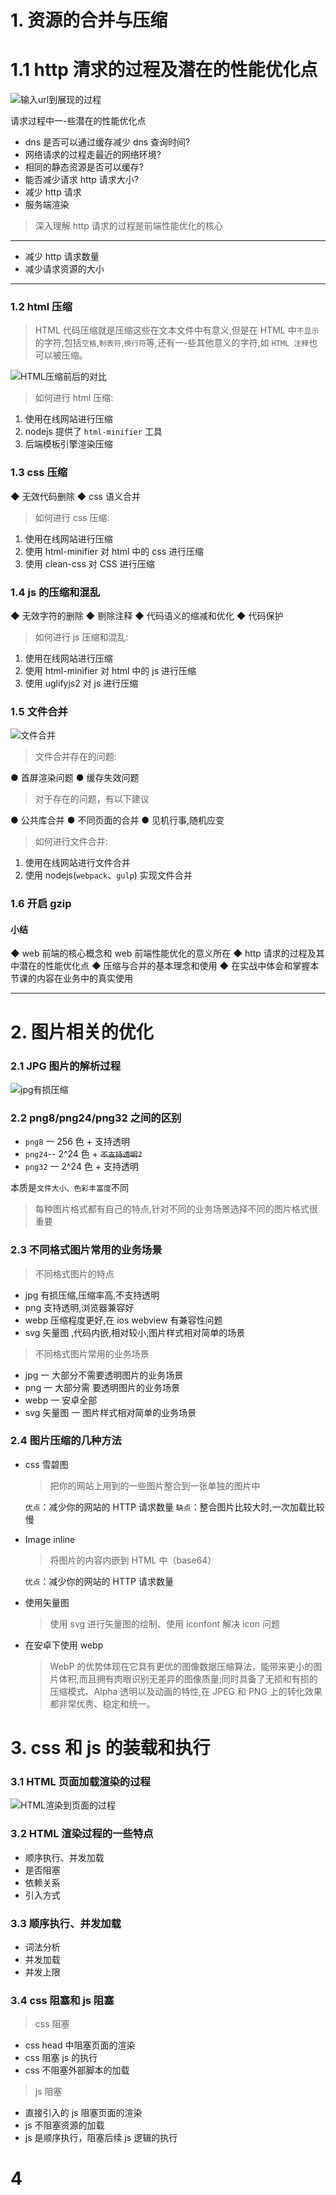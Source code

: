 # 1. 资源的合并与压缩

# 1.1 http 清求的过程及潜在的性能优化点

![输入url到展现的过程](./images/输入url至展现的过程.png)

请求过程中一-些潜在的性能优化点

-   dns 是否可以通过缓存减少 dns 查询时间?
-   网络请求的过程走最近的网络环境?
-   相同的静态资源是否可以缓存?
-   能否减少请求 http 请求大小?
-   减少 http 请求
-   服务端渲染

> 深入理解 http 请求的过程是前端性能优化的核心

---

-   减少 http 请求数量
-   减少请求资源的大小

---

### 1.2 html 压缩

> HTML 代码压缩就是压缩这些在文本文件中有意义,但是在 HTML 中`不显示`的字符,包括`空格`,`制表符`,`换行符`等,还有一-些其他意义的字符,如 `HTML 注释`也可以被压缩。

![HTML压缩前后的对比](./images/HTML压缩前后的对比.png)

> 如何进行 html 压缩:

1. 使用在线网站进行压缩
2. nodejs 提供了 `html-minifier` 工具
3. 后端模板引擎渲染压缩

### 1.3 css 压缩

◆ 无效代码删除
◆ css 语义合并

> 如何进行 css 压缩:

1. 使用在线网站进行压缩
2. 使用 html-minifier 对 html 中的 css 进行压缩
3. 使用 clean-css 对 CSS 进行压缩

### 1.4 js 的压缩和混乱

◆ 无效字符的删除
◆ 剔除注释
◆ 代码语义的缩减和优化
◆ 代码保护

> 如何进行 js 压缩和混乱:

1. 使用在线网站进行压缩
2. 使用 html-minifier 对 html 中的 js 进行压缩
3. 使用 uglifyjs2 对 js 进行压缩

### 1.5 文件合并

![文件合并](./images/文件合并.png)

> 文件合并存在的问题:

● 首屏渲染问题
● 缓存失效问题

> 对于存在的问题，有以下建议

● 公共库合并
● 不同页面的合并
● 见机行事,随机应变

> 如何进行文件合并:

1. 使用在线网站进行文件合并
2. 使用 nodejs(`webpack`、`gulp`) 实现文件合并

### 1.6 开启 gzip

#### 小结

◆ web 前端的核心概念和 web 前端性能优化的意义所在
◆ http 请求的过程及其中潜在的性能优化点
◆ 压缩与合并的基本理念和使用
◆ 在实战中体会和掌握本节课的内容在业务中的真实使用

---

# 2. 图片相关的优化

### 2.1 JPG 图片的解析过程

![jpg有损压缩](./images/jpg有损压缩.png)

### 2.2 png8/png24/png32 之间的区别

-   `png8` 一 256 色 + 支持透明
-   `png24`-- 2^24 色 + ~~`不支持透明?`~~
-   `png32` 一 2^24 色 + 支持透明

本质是`文件大小、色彩丰富度`不同

> 每种图片格式都有自己的特点,针对不同的业务场景选择不同的图片格式很重要

### 2.3 不同格式图片常用的业务场景

> 不同格式图片的特点

-   jpg 有损压缩,压缩率高,不支持透明
-   png 支持透明,浏览器兼容好
-   webp 压缩程度更好,在 ios webview 有兼容性问题
-   svg 矢量图 ,代码内嵌,相对较小,图片样式相对简单的场景

> 不同格式图片常用的业务场景

-   jpg 一 大部分不需要透明图片的业务场景
-   png 一 大部分需 要透明图片的业务场景
-   webp 一 安卓全部
-   svg 矢量图 一 图片样式相对简单的业务场景

### 2.4 图片压缩的几种方法

-   css 雪碧图

    > 把你的网站上用到的一些图片整合到一张单独的图片中

    `优点`：减少你的网站的 HTTP 请求数量
    `缺点`：整合图片比较大时,一次加载比较慢

-   Image inline

    > 将图片的内容内嵌到 HTML 中（base64）

    `优点`：减少你的网站的 HTTP 请求数量

-   使用矢量图

    > 使用 svg 进行矢量图的绘制、使用 iconfont 解决 icon 问题

-   在安卓下使用 webp
    > WebP 的优势体现在它具有更优的图像数据压缩算法，能带来更小的图片体积,而且拥有肉眼识别无差异的图像质量;同时具备了无损和有损的压缩模式、Alpha 透明以及动画的特性,在 JPEG 和 PNG 上的转化效果都非常优秀、稳定和统一。

# 3. css 和 js 的装载和执行

### 3.1 HTML 页面加载渲染的过程

![HTML渲染到页面的过程](./images/HTML渲染到页面的过程.png)

### 3.2 HTML 渲染过程的一些特点

-   顺序执行、并发加载
-   是否阻塞
-   依赖关系
-   引入方式

### 3.3 顺序执行、并发加载

-   词法分析
-   并发加载
-   并发上限

### 3.4 css 阻塞和 js 阻塞

> css 阻塞

-   css head 中阻塞页面的渲染
-   css 阻塞 js 的执行
-   css 不阻塞外部脚本的加载

> js 阻塞

-   直接引入的 js 阻塞页面的渲染
-   js 不阻塞资源的加载
-   js 是顺序执行，阻塞后续 js 逻辑的执行

# 4
